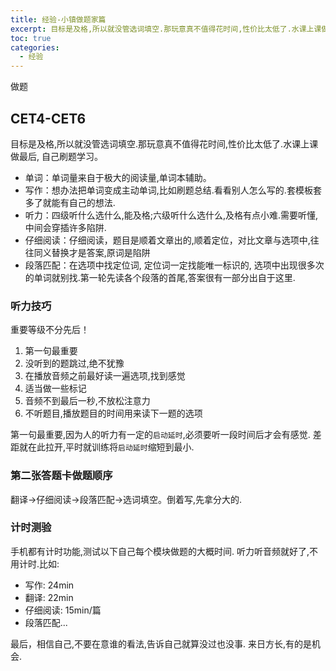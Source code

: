 ```yaml
---
title: 经验-小镇做题家篇
excerpt: 目标是及格,所以就没管选词填空.那玩意真不值得花时间,性价比太低了.水课上课做最后, 自己刷题学习。单词量来自于极大的阅读量。想办法把单词变成主动单词,比如刷题总结.
toc: true
categories:
  - 经验
---
```


做题

## CET4-CET6

目标是及格,所以就没管选词填空.那玩意真不值得花时间,性价比太低了.水课上课做最后, 自己刷题学习。

- 单词：单词量来自于极大的阅读量,单词本辅助。
- 写作：想办法把单词变成主动单词,比如刷题总结.看看别人怎么写的.套模板套多了就能有自己的想法.
- 听力：四级听什么选什么,能及格;六级听什么选什么,及格有点小难.需要听懂,中间会穿插许多陷阱.
- 仔细阅读：仔细阅读，题目是顺着文章出的,顺着定位，对比文章与选项中,往往同义替换才是答案,原词是陷阱
- 段落匹配：在选项中找定位词, 定位词一定找能唯一标识的, 选项中出现很多次的单词就别找.第一轮先读各个段落的首尾,答案很有一部分出自于这里.

### 听力技巧

重要等级不分先后！

1. 第一句最重要
2. 没听到的题跳过,绝不犹豫
3. 在播放音频之前最好读一遍选项,找到感觉
4. 适当做一些标记
5. 音频不到最后一秒,不放松注意力
6. 不听题目,播放题目的时间用来读下一题的选项

第一句最重要,因为人的听力有一定的`启动延时`,必须要听一段时间后才会有感觉. 差距就在此拉开,平时就训练将`启动延时`缩短到最小.

### 第二张答题卡做题顺序

翻译->仔细阅读->段落匹配->选词填空。倒着写,先拿分大的.

### 计时测验

手机都有计时功能,测试以下自己每个模块做题的大概时间. 听力听音频就好了,不用计时.比如:

- 写作: 24min
- 翻译: 22min
- 仔细阅读: 15min/篇
- 段落匹配...

最后，相信自己,不要在意谁的看法,告诉自己就算没过也没事. 来日方长,有的是机会.
